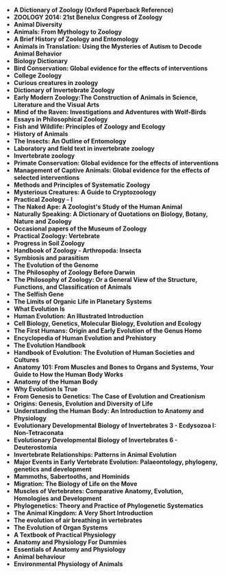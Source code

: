<ul>
                                <li><b><a target="_blank" href="https://github.com/manjunath5496/Zoology-Books/blob/master/zoo(1).pdf" style="text-decoration:none;">A Dictionary of Zoology (Oxford Paperback Reference) </a></b></li>
                                <li><b><a target="_blank" href="https://github.com/manjunath5496/Zoology-Books/blob/master/zoo(2).pdf" style="text-decoration:none;">ZOOLOGY 2014: 21st Benelux Congress of Zoology</a></b></li>
                                <li><b><a target="_blank" href="https://github.com/manjunath5496/Zoology-Books/blob/master/zoo(3).pdf" style="text-decoration:none;">Animal Diversity</a></b></li>
                               
<li><b><a target="_blank" href="https://github.com/manjunath5496/Zoology-Books/blob/master/zoo(4).pdf" style="text-decoration:none;">Animals: From Mythology to Zoology</a></b></li>
                                <li><b><a target="_blank" href="https://github.com/manjunath5496/Zoology-Books/blob/master/zoo(5).pdf" style="text-decoration:none;">A Brief History of  Zoology and Entomology </a></b></li>
                                
 <li><b><a target="_blank" href="https://github.com/manjunath5496/Zoology-Books/blob/master/zoo(6).pdf" style="text-decoration:none;">Animals in Translation: Using the Mysteries of Autism to Decode Animal Behavior</a></b></li>
                          
<li><b><a target="_blank" href="https://github.com/manjunath5496/Zoology-Books/blob/master/zoo(7).pdf" style="text-decoration:none;">Biology Dictionary</a></b></li>
                                <li><b><a target="_blank" href="https://github.com/manjunath5496/Zoology-Books/blob/master/zoo(8).pdf" style="text-decoration:none;">Bird Conservation: Global evidence for the effects of interventions</a></b></li>
                                <li><b><a target="_blank" href="https://github.com/manjunath5496/Zoology-Books/blob/master/zoo(9).pdf" style="text-decoration:none;">College Zoology</a></b></li>
     
<li><b><a target="_blank" href="https://github.com/manjunath5496/Zoology-Books/blob/master/zoo(11).pdf" style="text-decoration:none;">Curious creatures in zoology</a></b></li>
                                <li><b><a target="_blank" href="https://github.com/manjunath5496/Zoology-Books/blob/master/zoo(12).pdf" style="text-decoration:none;">Dictionary of Invertebrate Zoology</a></b></li>
 <li><b><a target="_blank" href="https://github.com/manjunath5496/Zoology-Books/blob/master/zoo(13).pdf" style="text-decoration:none;">Early Modern Zoology:The Construction of Animals in Science, Literature and the Visual Arts</a></b></li>  
 
<li><b><a target="_blank" href="https://github.com/manjunath5496/Zoology-Books/blob/master/zoo(14).pdf" style="text-decoration:none;">Mind of the Raven: Investigations and Adventures with Wolf-Birds </a></b></li>
                                <li><b><a target="_blank" href="https://github.com/manjunath5496/Zoology-Books/blob/master/zoo(15).pdf" style="text-decoration:none;">Essays in Philosophical Zoology</a></b></li>
                                <li><b><a target="_blank" href="https://github.com/manjunath5496/Zoology-Books/blob/master/zoo(16).pdf" style="text-decoration:none;">Fish and Wildlife: Principles of Zoology and Ecology</a></b></li>
                               
<li><b><a target="_blank" href="https://github.com/manjunath5496/Zoology-Books/blob/master/zoo(17).pdf" style="text-decoration:none;">History of Animals</a></b></li>
                                <li><b><a target="_blank" href="https://github.com/manjunath5496/Zoology-Books/blob/master/zoo(18).pdf" style="text-decoration:none;">The Insects: An Outline of Entomology </a></b></li>
                                
 <li><b><a target="_blank" href="https://github.com/manjunath5496/Zoology-Books/blob/master/zoo(19).pdf" style="text-decoration:none;"> Laboratory and field text in invertebrate zoology </a></b></li>
                          
<li><b><a target="_blank" href="https://github.com/manjunath5496/Zoology-Books/blob/master/zoo(20).pdf" style="text-decoration:none;">Invertebrate zoology </a></b></li>

<li><b><a target="_blank" href="https://github.com/manjunath5496/Zoology-Books/blob/master/zoo(21).pdf" style="text-decoration:none;">Primate Conservation: Global evidence for the effects of interventions </a></b></li>

<li><b><a target="_blank" href="https://github.com/manjunath5496/Zoology-Books/blob/master/zoo(22).pdf" style="text-decoration:none;">Management of Captive Animals: Global evidence for the effects of selected interventions</a></b></li>
                                <li><b><a target="_blank" href="https://github.com/manjunath5496/Zoology-Books/blob/master/zoo(23).pdf" style="text-decoration:none;">Methods and Principles of Systematic Zoology</a></b></li>
                               
<li><b><a target="_blank" href="https://github.com/manjunath5496/Zoology-Books/blob/master/zoo(24).pdf" style="text-decoration:none;">Mysterious Creatures: A Guide to Cryptozoology</a></b></li>
                                <li><b><a target="_blank" href="https://github.com/manjunath5496/Zoology-Books/blob/master/zoo(25).pdf" style="text-decoration:none;">Practical Zoology - I </a></b></li>
                                
 <li><b><a target="_blank" href="https://github.com/manjunath5496/Zoology-Books/blob/master/zoo(26).pdf" style="text-decoration:none;">The Naked Ape: A Zoologist's Study of the Human Animal </a></b></li>
                          
<li><b><a target="_blank" href="https://github.com/manjunath5496/Zoology-Books/blob/master/zoo(27).pdf" style="text-decoration:none;">Naturally Speaking: A Dictionary of Quotations on Biology, Botany, Nature and Zoology</a></b></li>

<li><b><a target="_blank" href="https://github.com/manjunath5496/Zoology-Books/blob/master/zoo(28).pdf" style="text-decoration:none;">Occasional papers of the Museum of Zoology</a></b></li>

<li><b><a target="_blank" href="https://github.com/manjunath5496/Zoology-Books/blob/master/zoo(29).rar" style="text-decoration:none;">Practical Zoology: Vertebrate</a></b></li>
                                <li><b><a target="_blank" href="https://github.com/manjunath5496/Zoology-Books/blob/master/zoo(30).rar" style="text-decoration:none;">Progress in Soil Zoology</a></b></li>
                               
<li><b><a target="_blank" href="https://github.com/manjunath5496/Zoology-Books/blob/master/zoo(31).pdf" style="text-decoration:none;">Handbook of Zoology - Arthropoda: Insecta</a></b></li>
                                <li><b><a target="_blank" href="https://github.com/manjunath5496/Zoology-Books/blob/master/zoo(32).pdf" style="text-decoration:none;"> Symbiosis and parasitism</a></b></li>
                                <li><b><a target="_blank" href="https://github.com/manjunath5496/Zoology-Books/blob/master/zoo(33).pdf" style="text-decoration:none;">The Evolution
of the Genome</a></b></li>
 <li><b><a target="_blank" href="https://github.com/manjunath5496/Zoology-Books/blob/master/zoo(34).pdf" style="text-decoration:none;">The Philosophy of Zoology Before Darwin</a></b></li>  
 
<li><b><a target="_blank" href="https://github.com/manjunath5496/Zoology-Books/blob/master/zoo(35).pdf" style="text-decoration:none;">The Philosophy of Zoology: Or a General View of the Structure, Functions,
and Classification of Animals </a></b></li>
                                <li><b><a target="_blank" href="https://github.com/manjunath5496/Zoology-Books/blob/master/zoo(36).pdf" style="text-decoration:none;">The Selfish Gene</a></b></li>
                                <li><b><a target="_blank" href="https://github.com/manjunath5496/Zoology-Books/blob/master/zoo(37).pdf" style="text-decoration:none;">The Limits of Organic Life
in Planetary Systems</a></b></li>
                               
<li><b><a target="_blank" href="https://github.com/manjunath5496/Zoology-Books/blob/master/zoo(38).pdf" style="text-decoration:none;">What Evolution Is</a></b></li>

 
<li><b><a target="_blank" href="https://github.com/manjunath5496/Zoology-Books/blob/master/zoo(39).pdf" style="text-decoration:none;">Human Evolution: An Illustrated Introduction</a></b></li>
                                <li><b><a target="_blank" href="https://github.com/manjunath5496/Zoology-Books/blob/master/zoo(40).pdf" style="text-decoration:none;">Cell Biology, Genetics, Molecular Biology, Evolution and Ecology</a></b></li>
                                <li><b><a target="_blank" href="https://github.com/manjunath5496/Zoology-Books/blob/master/zoo(41).pdf" style="text-decoration:none;">The First Humans: Origin and Early Evolution of the Genus Homo</a></b></li>
 
<li><b><a target="_blank" href="https://github.com/manjunath5496/Zoology-Books/blob/master/zoo(42).pdf" style="text-decoration:none;">Encyclopedia of Human Evolution and
Prehistory</a></b></li>
                                <li><b><a target="_blank" href="https://github.com/manjunath5496/Zoology-Books/blob/master/zoo(43).pdf" style="text-decoration:none;">The Evolution Handbook</a></b></li>
                                <li><b><a target="_blank" href="https://github.com/manjunath5496/Zoology-Books/blob/master/zoo(44).pdf" style="text-decoration:none;">Handbook of Evolution: The Evolution of Human Societies and Cultures</a></b></li> 
 
 <li><b><a target="_blank" href="https://github.com/manjunath5496/Zoology-Books/blob/master/zoo(45).pdf" style="text-decoration:none;">Anatomy 101: From Muscles and Bones to Organs and Systems, Your Guide to How the Human Body Works</a></b></li>
 
<li><b><a target="_blank" href="https://github.com/manjunath5496/Zoology-Books/blob/master/zoo(46).pdf" style="text-decoration:none;">Anatomy of the Human Body</a></b></li>
                                <li><b><a target="_blank" href="https://github.com/manjunath5496/Zoology-Books/blob/master/zoo(47).pdf" style="text-decoration:none;">Why Evolution Is True</a></b></li>
                                <li><b><a target="_blank" href="https://github.com/manjunath5496/Zoology-Books/blob/master/zoo(48).pdf" style="text-decoration:none;">From Genesis to Genetics: The Case of Evolution and Creationism</a></b></li> 
 
  <li><b><a target="_blank" href="https://github.com/manjunath5496/Zoology-Books/blob/master/zoo(49).pdf" style="text-decoration:none;">Origins: Genesis, Evolution and Diversity of Life</a></b></li>
 
<li><b><a target="_blank" href="https://github.com/manjunath5496/Zoology-Books/blob/master/zoo(50).PDF" style="text-decoration:none;">Understanding the Human Body: An Introduction to Anatomy and Physiology</a></b></li>
                                <li><b><a target="_blank" href="https://github.com/manjunath5496/Zoology-Books/blob/master/zoo(51).pdf" style="text-decoration:none;">Evolutionary Developmental Biology of Invertebrates 3 - 
Ecdysozoa I: Non-Tetraconata</a></b></li>
                                <li><b><a target="_blank" href="https://github.com/manjunath5496/Zoology-Books/blob/master/zoo(52).pdf" style="text-decoration:none;">Evolutionary Developmental Biology of Invertebrates 6 -
Deuterostomia</a></b></li> 
 
<li><b><a target="_blank" href="https://github.com/manjunath5496/Zoology-Books/blob/master/zoo(53).pdf" style="text-decoration:none;">Invertebrate Relationships: Patterns in Animal Evolution</a></b></li>
                                <li><b><a target="_blank" href="https://github.com/manjunath5496/Zoology-Books/blob/master/zoo(54).pdf" style="text-decoration:none;">Major Events in Early Vertebrate Evolution: Palaeontology, phylogeny, genetics and development</a></b></li>
                                <li><b><a target="_blank" href="https://github.com/manjunath5496/Zoology-Books/blob/master/zoo(55).pdf" style="text-decoration:none;">Mammoths, Sabertooths, and Hominids</a></b></li> 
 
 
  
<li><b><a target="_blank" href="https://github.com/manjunath5496/Zoology-Books/blob/master/zoo(56).pdf" style="text-decoration:none;">Migration: The Biology of Life on the Move</a></b></li>
                                <li><b><a target="_blank" href="https://github.com/manjunath5496/Zoology-Books/blob/master/zoo(57).pdf" style="text-decoration:none;">Muscles of Vertebrates: Comparative Anatomy, Evolution, Homologies and Development</a></b></li>
                                <li><b><a target="_blank" href="https://github.com/manjunath5496/Zoology-Books/blob/master/zoo(58).pdf" style="text-decoration:none;">Phylogenetics: Theory and Practice of Phylogenetic Systematics</a></b></li> 
 
<li><b><a target="_blank" href="https://github.com/manjunath5496/Zoology-Books/blob/master/zoo(59).pdf" style="text-decoration:none;">The Animal Kingdom: A Very Short Introduction</a></b></li>
                                <li><b><a target="_blank" href="https://github.com/manjunath5496/Zoology-Books/blob/master/zoo(60).pdf" style="text-decoration:none;">The evolution of air breathing in vertebrates</a></b></li>
                                <li><b><a target="_blank" href="https://github.com/manjunath5496/Zoology-Books/blob/master/zoo(61).pdf" style="text-decoration:none;">The Evolution of Organ Systems</a></b></li> 
 
<li><b><a target="_blank" href="https://github.com/manjunath5496/Zoology-Books/blob/master/zoo(62).pdf" style="text-decoration:none;">A Textbook of Practical Physiology</a></b></li>
                                <li><b><a target="_blank" href="https://github.com/manjunath5496/Zoology-Books/blob/master/zoo(63).rar" style="text-decoration:none;">Anatomy and Physiology For Dummies</a></b></li>
                                <li><b><a target="_blank" href="https://github.com/manjunath5496/Zoology-Books/blob/master/zoo(64).pdf" style="text-decoration:none;">Essentials of Anatomy and Physiology</a></b></li> 
 
 <li><b><a target="_blank" href="https://github.com/manjunath5496/Zoology-Books/blob/master/zoo(10).pdf" style="text-decoration:none;">Animal behaviour</a></b></li> 
 
<li><b><a target="_blank" href="https://github.com/manjunath5496/Zoology-Books/blob/master/zoo(65).pdf" style="text-decoration:none;">Environmental Physiology of Animals</a></b></li>
                               

</ul>
